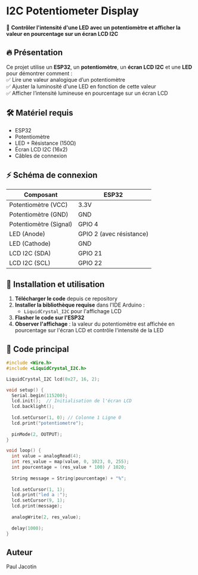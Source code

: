 # I2C Potentiometer Display  

📌 **Contrôler l'intensité d'une LED avec un potentiomètre et afficher la valeur en pourcentage sur un écran LCD I2C**  

## 🔥 Présentation  
Ce projet utilise un **ESP32**, un **potentiomètre**, un **écran LCD I2C** et une **LED** pour démontrer comment :  
✅ Lire une valeur analogique d’un potentiomètre  
✅ Ajuster la luminosité d'une LED en fonction de cette valeur  
✅ Afficher l’intensité lumineuse en pourcentage sur un écran LCD  

## 🛠 Matériel requis  
- ESP32  
- Potentiomètre  
- LED + Résistance (150Ω)  
- Écran LCD I2C (16x2)  
- Câbles de connexion  

## ⚡ Schéma de connexion  
| Composant | ESP32 |  
|-----------|-------|  
| Potentiomètre (VCC) | 3.3V |  
| Potentiomètre (GND) | GND |  
| Potentiomètre (Signal) | GPIO 4 |  
| LED (Anode) | GPIO 2 (avec résistance) |  
| LED (Cathode) | GND |  
| LCD I2C (SDA) | GPIO 21 |  
| LCD I2C (SCL) | GPIO 22 |  

## 🚀 Installation et utilisation  
1. **Télécharger le code** depuis ce repository  
2. **Installer la bibliothèque requise** dans l'IDE Arduino :  
   - `LiquidCrystal_I2C` pour l'affichage LCD  
3. **Flasher le code sur l'ESP32**  
4. **Observer l'affichage** : la valeur du potentiomètre est affichée en pourcentage sur l'écran LCD et contrôle l'intensité de la LED  

## 📝 Code principal  
```cpp
#include <Wire.h>
#include <LiquidCrystal_I2C.h>

LiquidCrystal_I2C lcd(0x27, 16, 2);

void setup() {
  Serial.begin(115200);
  lcd.init();  // Initialisation de l'écran LCD
  lcd.backlight();
  
  lcd.setCursor(1, 0); // Colonne 1 Ligne 0
  lcd.print("potentiometre");
  
  pinMode(2, OUTPUT);
}

void loop() {
  int value = analogRead(4);
  int res_value = map(value, 0, 1023, 0, 255);
  int pourcentage = (res_value * 100) / 1020;
  
  String message = String(pourcentage) + "%";
  
  lcd.setCursor(1, 1);
  lcd.print("led a :");
  lcd.setCursor(9, 1);
  lcd.print(message);
  
  analogWrite(2, res_value);
  
  delay(1000);
}
```

## Auteur
Paul Jacotin
